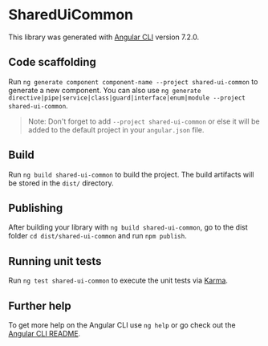 # SharedUiCommon

This library was generated with [Angular CLI](https://github.com/angular/angular-cli) version 7.2.0.

## Code scaffolding

Run `ng generate component component-name --project shared-ui-common` to generate a new component. You can also use `ng generate directive|pipe|service|class|guard|interface|enum|module --project shared-ui-common`.

> Note: Don't forget to add `--project shared-ui-common` or else it will be added to the default project in your `angular.json` file.

## Build

Run `ng build shared-ui-common` to build the project. The build artifacts will be stored in the `dist/` directory.

## Publishing

After building your library with `ng build shared-ui-common`, go to the dist folder `cd dist/shared-ui-common` and run `npm publish`.

## Running unit tests

Run `ng test shared-ui-common` to execute the unit tests via [Karma](https://karma-runner.github.io).

## Further help

To get more help on the Angular CLI use `ng help` or go check out the [Angular CLI README](https://github.com/angular/angular-cli/blob/master/README.md).
